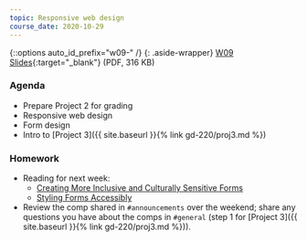 ```yaml
---
topic: Responsive web design
course_date: 2020-10-29
---
```


{::options auto_id_prefix="w09-" /}
{: .aside-wrapper}
<span class="highlighter">
[W09 Slides](files/w09.min.pdf){:target="_blank"} (PDF, 316 KB)
</span>


### Agenda
- Prepare Project 2 for grading
- Responsive web design
- Form design
- Intro to [Project 3]({{ site.baseurl }}{% link gd-220/proj3.md %})

### Homework
- Reading for next week:
  - [Creating More Inclusive and Culturally Sensitive Forms](https://www.uxbooth.com/articles/creating-more-inclusive-and-culturally-sensitive-forms/)
  - [Styling Forms Accessibly](https://www.uxbooth.com/articles/styling-forms-accessibly/)
- Review the comp shared in `#announcements` over the weekend; share any questions you have about the comps in `#general` (step 1 for [Project 3]({{ site.baseurl }}{% link gd-220/proj3.md %})).
